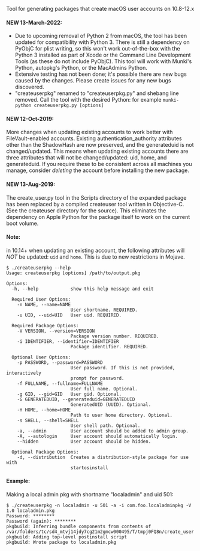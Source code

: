 Tool for generating packages that create macOS user accounts on
10.8-12.x

#### NEW 13-March-2022:
- Due to upcoming removal of Python 2 from macOS, the tool has been updated for compatibility with Python 3. There is still a dependency on PyObjC for plist writing, so this won't work out-of-the-box with the Python 3 installed as part of Xcode or the Command Line Development Tools (as these do not include PyObjC). This tool will work with Munki's Python, autopkg's Python, or the MacAdmins Python.
- Extensive testing has not been done; it's possible there are new bugs caused by the changes. Please create issues for any new bugs discovered.
- "createuserpkg" renamed to "createuserpkg.py" and shebang line removed. Call the tool with the desired Python: for example `munki-python createuserpkg.py [options]`

#### NEW 12-Oct-2019:
More changes when updating existing accounts to work better with FileVault-enabled accounts. Existing authentication_authority attributes other than the ShadowHash are now preserved, and the generateduid is not changed/updated. 
This means when updating existing accounts there are three attributes that will not be changed/updated: uid, home, and generateduid. If you require these to be consistent across all machines you manage, consider _deleting_ the account before installing the new package.

#### NEW 13-Aug-2019:
The create_user.py tool in the Scripts directory of the expanded package has been replaced by a compiled createuser tool written in Objective-C. (See the createuser directory for the source). This eliminates the dependency on Apple Python for the package itself to work on the current boot volume.

#### Note:
in 10.14+ when updating an existing account, the following attributes will _NOT_ be updated: `uid` and `home`. This is due to new restrictions in Mojave.



```
$ ./createuserpkg --help
Usage: createuserpkg [options] /path/to/output.pkg

Options:
  -h, --help            show this help message and exit

  Required User Options:
    -n NAME, --name=NAME
                        User shortname. REQUIRED.
    -u UID, --uid=UID   User uid. REQUIRED.

  Required Package Options:
    -V VERSION, --version=VERSION
                        Package version number. REQUIRED.
    -i IDENTIFIER, --identifier=IDENTIFIER
                        Package identifier. REQUIRED.

  Optional User Options:
    -p PASSWORD, --password=PASSWORD
                        User password. If this is not provided, interactively
                        prompt for password.
    -f FULLNAME, --fullname=FULLNAME
                        User full name. Optional.
    -g GID, --gid=GID   User gid. Optional.
    -G GENERATEDUID, --generateduid=GENERATEDUID
                        GeneratedUID (UUID). Optional.
    -H HOME, --home=HOME
                        Path to user home directory. Optional.
    -s SHELL, --shell=SHELL
                        User shell path. Optional.
    -a, --admin         User account should be added to admin group.
    -A, --autologin     User account should automatically login.
    --hidden            User account should be hidden.

  Optional Package Options:
    -d, --distribution  Creates a distribution-style package for use with
                        startosinstall
```

#### Example:

Making a local admin pkg with shortname "localadmin" and uid 501:

```
$ ./createuserpkg -n localadmin -u 501 -a -i com.foo.localadminpkg -V 1.0 localadmin.pkg
Password: ********
Password (again): ********
pkgbuild: Inferring bundle components from contents of /var/folders/tc/sd4_mtvj14jdy7cg21m2gmcw000495/T/tmpj0FQ8n/create_user
pkgbuild: Adding top-level postinstall script
pkgbuild: Wrote package to localadmin.pkg
```
